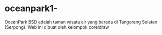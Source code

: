 # oceanpark1-
OceanPark BSD adalah taman wisata air yang berada di Tangerang Selatan (Serpong). Web ini dibuat oleh kelompok coreldraw
